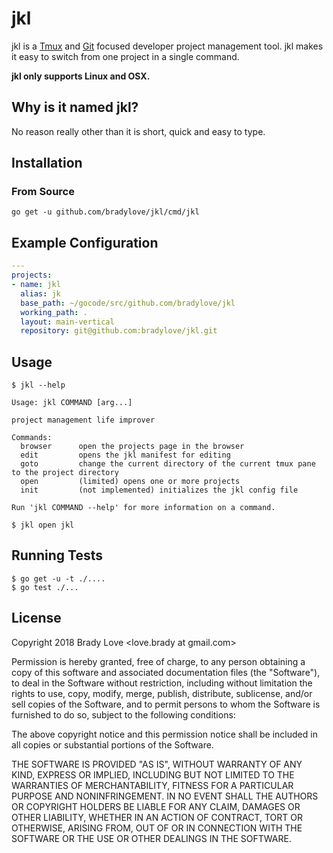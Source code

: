 jkl
====================================

jkl is a [Tmux][tmux] and [Git][git] focused developer project management tool.
jkl makes it easy to switch from one project in a single command.

**jkl only supports Linux and OSX.**

## Why is it named jkl?

No reason really other than it is short, quick and easy to type.

## Installation

### From Source

```
go get -u github.com/bradylove/jkl/cmd/jkl
```

## Example Configuration

``` yaml
---
projects:
- name: jkl
  alias: jk
  base_path: ~/gocode/src/github.com/bradylove/jkl
  working_path: .
  layout: main-vertical
  repository: git@github.com:bradylove/jkl.git
```

## Usage

```
$ jkl --help

Usage: jkl COMMAND [arg...]

project management life improver

Commands:
  browser      open the projects page in the browser
  edit         opens the jkl manifest for editing
  goto         change the current directory of the current tmux pane to the project directory
  open         (limited) opens one or more projects
  init         (not implemented) initializes the jkl config file

Run 'jkl COMMAND --help' for more information on a command.
```

```
$ jkl open jkl
```

## Running Tests

```
$ go get -u -t ./....
$ go test ./...
```

## License

Copyright 2018 Brady Love <love.brady at gmail.com>

Permission is hereby granted, free of charge, to any person obtaining a copy of
this software and associated documentation files (the "Software"), to deal in
the Software without restriction, including without limitation the rights to
use, copy, modify, merge, publish, distribute, sublicense, and/or sell copies of
the Software, and to permit persons to whom the Software is furnished to do so,
subject to the following conditions:

The above copyright notice and this permission notice shall be included in all
copies or substantial portions of the Software.

THE SOFTWARE IS PROVIDED "AS IS", WITHOUT WARRANTY OF ANY KIND, EXPRESS OR
IMPLIED, INCLUDING BUT NOT LIMITED TO THE WARRANTIES OF MERCHANTABILITY, FITNESS
FOR A PARTICULAR PURPOSE AND NONINFRINGEMENT. IN NO EVENT SHALL THE AUTHORS OR
COPYRIGHT HOLDERS BE LIABLE FOR ANY CLAIM, DAMAGES OR OTHER LIABILITY, WHETHER
IN AN ACTION OF CONTRACT, TORT OR OTHERWISE, ARISING FROM, OUT OF OR IN
CONNECTION WITH THE SOFTWARE OR THE USE OR OTHER DEALINGS IN THE SOFTWARE.

[git]:  https://git-scm.com/
[tmux]: https://github.com/tmux/tmux
